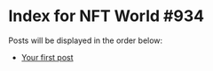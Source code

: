 # Index for NFT World #934
Posts will be displayed in the order below:

- [Your first post](./001-first.md)

